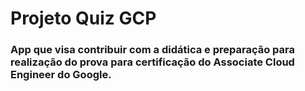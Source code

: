 # Projeto Quiz GCP

### App que visa contribuir com a didática e preparação para realização do prova para certificação do Associate Cloud Engineer do Google.  
